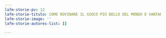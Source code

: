 ```yaml
---
lafm-storie-pv: 12
lafm-storie-titulo: COME ROVINARE IL GIOCO PIÙ BELLO DEL MONDO E VANTARSENE PURE
lafm-storie-image: ''
lafm-storie-autores-list: []

---
```

